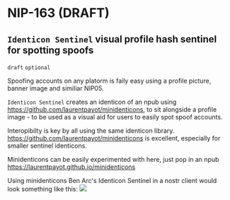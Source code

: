 NIP-163 (DRAFT)
======

`Identicon Sentinel` visual profile hash sentinel for spotting spoofs
------------------------------------------

`draft` `optional`

Spoofing accounts on any platorm is faily easy using a profile picture, banner image and similiar NIP05.

`Identicon Sentinel` creates an identicon of an npub using https://github.com/laurentpayot/minidenticons, to sit alongside a profile image - to be used as a visual aid for users to easily spot spoof accounts.

Interopibilty is key by all using the same identicon library. https://github.com/laurentpayot/minidenticons is excellent, especially for smaller sentinel identicons. 

Minidenticons can be easily experimented with here, just pop in an npub https://laurentpayot.github.io/minidenticons

Using minidenticons Ben Arc's Identicon Sentinel in a nostr client would look something like this: <img src="https://i.imgur.com/TV7YAwc.png">
